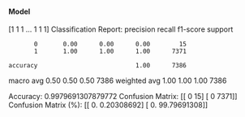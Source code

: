 #### Model
[1 1 1 ... 1 1 1]
Classification Report:
              precision    recall  f1-score   support

           0       0.00      0.00      0.00        15
           1       1.00      1.00      1.00      7371

    accuracy                           1.00      7386
   macro avg       0.50      0.50      0.50      7386
weighted avg       1.00      1.00      1.00      7386

Accuracy: 0.9979691307879772
Confusion Matrix:
[[   0   15]
 [   0 7371]]
Confusion Matrix (%):
[[ 0.          0.20308692]
 [ 0.         99.79691308]]
